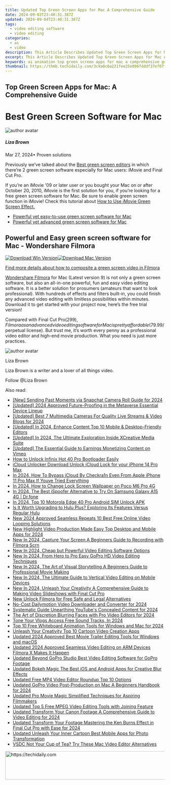 ```yaml
---
title: Updated Top Green Screen Apps for Mac A Comprehensive Guide
date: 2024-09-03T23:40:31.387Z
updated: 2024-09-04T23:40:31.387Z
tags: 
  - video editing software
  - video editing
categories: 
  - ai
  - video
description: This Article Describes Updated Top Green Screen Apps for Mac A Comprehensive Guide
excerpt: This Article Describes Updated Top Green Screen Apps for Mac A Comprehensive Guide
keywords: ai animation top green screen apps for mac a comprehensive guide,top green screen apps for mac a comprehensive guide,best green screen apps for mac a comprehensive guide,s top rated free music recording programs a comprehensive guide,green screen magic top 10 free apps for android and ios updated list,top rated mac mp3 conversion tools a comprehensive guide,top rated mac mp3 converters a comprehensive guide
thumbnail: https://thmb.techidaily.com/3c9a0c6a221fee25e096fdddf37ef07f9a19a2323a0faabfa25ea26bfdcf4c13.jpg
---
```


## Top Green Screen Apps for Mac: A Comprehensive Guide

# Best Green Screen Software for Mac

![author avatar](https://lh5.googleusercontent.com/-AIMmjowaFs4/AAAAAAAAAAI/AAAAAAAAABc/Y5UmwDaI7HU/s250-c-k/photo.jpg)

##### Liza Brown

 Mar 27, 2024• Proven solutions

Previously we’ve talked about the [Best green screen editors](https://tools.techidaily.com/wondershare/filmora/download/) in which there’re 2 green screen software especially for Mac users: iMovie and Final Cut Pro.

If you’re an iMovie '09 or later user or you bought your Mac on or after October 20, 2010, iMovie is the first solution for you, if you’re looking for a free green screen software for Mac. Be sure to enable green screen function in iMovie! Check this tutorial about [How to Use iMovie Green Screen Effect.](https://tools.techidaily.com/wondershare/filmora/download/)

* [Powerful yet easy-to-use green screen software for Mac](#part1)
* [Powerful yet advanced green screen software for Mac](#part2)

## Powerful and Easy green screen software for Mac - Wondershare Filmora

[![Download Win Version](https://images.wondershare.com/filmora/guide/download-btn-win.jpg)](https://tools.techidaily.com/wondershare/filmora/download/)[![Download Mac Version](https://images.wondershare.com/filmora/guide/download-btn-mac.jpg)](https://tools.techidaily.com/wondershare/filmora/download/)

[Find more details about how to composite a green screen video in Filmora](https://tools.techidaily.com/wondershare/filmora/download/)

[Wondershare Filmora](https://tools.techidaily.com/wondershare/filmora/download/) for Mac (Latest version 9) is not only a green screen software, but also an all-in-one powerful, fun and easy video editing software. It is a better solution for prosumers (amateurs that want to look professional). With hundreds of effects and filters built-in, you could finish any advanced video editing with limitless possibilities within minutes. Download it to get started with your project now, here’s the free trial version!

Compared with Final Cut Pro($299), Filmora as an advanced video editing software for Mac is pretty affordable ($79.99/perpetual license). But trust me, it’s worth every penny as a professional video editor and high-end movie production. What you need is just more practices.

![author avatar](https://lh5.googleusercontent.com/-AIMmjowaFs4/AAAAAAAAAAI/AAAAAAAAABc/Y5UmwDaI7HU/s250-c-k/photo.jpg)

Liza Brown

Liza Brown is a writer and a lover of all things video.

Follow @Liza Brown



<ins class="adsbygoogle"
      style="display:block"
      data-ad-client="ca-pub-7571918770474297"
      data-ad-slot="8358498916"
      data-ad-format="auto"
      data-full-width-responsive="true"></ins>
<span class="atpl-alsoreadstyle">Also read:</span>
<div><ul>
<li><a href="https://snapchat-videos.techidaily.com/new-sending-past-moments-via-snapchat-camera-roll-guide-for-2024/"><u>[New] Sending Past Moments via Snapchat  Camera Roll Guide for 2024</u></a></li>
<li><a href="https://fox-access.techidaily.com/updated-2024-approved-future-proofing-in-the-metaverse-essential-device-lineup/"><u>[Updated] 2024 Approved  Future-Proofing in the Metaverse  Essential Device Lineup</u></a></li>
<li><a href="https://youtube-zero.techidaily.com/ed-best-7-multimedia-cameras-for-quality-live-streams-and-video-blogs-for-2024/"><u>[Updated] Best 7 Multimedia Cameras For Quality Live Streams & Video Blogs for 2024</u></a></li>
<li><a href="https://instagram-clips.techidaily.com/updated-in-2024-enhance-content-top-10-mobile-and-desktop-friendly-editors/"><u>[Updated] In 2024, Enhance Content  Top 10 Mobile & Desktop-Friendly Editors</u></a></li>
<li><a href="https://fox-links.techidaily.com/updated-in-2024-the-ultimate-exploration-inside-xcreative-media-suite/"><u>[Updated] In 2024, The Ultimate Exploration  Inside XCreative Media Suite</u></a></li>
<li><a href="https://vimeo-videos.techidaily.com/updated-the-essential-guide-to-earnings-monetizing-content-on-vimeo/"><u>[Updated] The Essential Guide to Earnings  Monetizing Content on Vimeo</u></a></li>
<li><a href="https://unlock-android.techidaily.com/how-to-unlock-infinix-hot-40-pro-bootloader-easily-by-drfone-android/"><u>How to Unlock Infinix Hot 40 Pro Bootloader Easily</u></a></li>
<li><a href="https://activate-lock.techidaily.com/icloud-unlocker-download-unlock-icloud-lock-for-your-iphone-14-pro-max-by-drfone-ios/"><u>iCloud Unlocker Download Unlock iCloud Lock for your iPhone 14 Pro Max</u></a></li>
<li><a href="https://activate-lock.techidaily.com/in-2024-how-to-bypass-icloud-by-checkra1n-even-from-apple-iphone-11-pro-max-if-youve-tried-everything-by-drfone-ios/"><u>In 2024, How To Bypass iCloud By Checkra1n Even From Apple iPhone 11 Pro Max If Youve Tried Everything</u></a></li>
<li><a href="https://easy-unlock-android.techidaily.com/in-2024-how-to-change-lock-screen-wallpaper-on-poco-m6-pro-4g-by-drfone-android/"><u>In 2024, How to Change Lock Screen Wallpaper on Poco M6 Pro 4G</u></a></li>
<li><a href="https://change-location.techidaily.com/in-2024-the-best-ispoofer-alternative-to-try-on-samsung-galaxy-a15-4g-drfone-by-drfone-virtual-android/"><u>In 2024, The Best iSpoofer Alternative to Try On Samsung Galaxy A15 4G | Dr.fone</u></a></li>
<li><a href="https://sim-unlock.techidaily.com/in-2024-top-10-motorola-edge-40-pro-android-sim-unlock-apk-by-drfone-android/"><u>In 2024, Top 10 Motorola Edge 40 Pro Android SIM Unlock APK</u></a></li>
<li><a href="https://techtrends.techidaily.com/is-it-worth-upgrading-to-hulu-plus-exploring-its-features-versus-regular-hulu/"><u>Is It Worth Upgrading to Hulu Plus? Exploring Its Features Versus Regular Hulu</u></a></li>
<li><a href="https://video-ai-editor.techidaily.com/new-2024-approved-seamless-repeats-10-best-free-online-video-looping-solutions/"><u>New 2024 Approved Seamless Repeats 10 Best Free Online Video Looping Solutions</u></a></li>
<li><a href="https://video-ai-editor.techidaily.com/new-highlight-video-production-made-easy-top-desktop-and-mobile-apps-for-2024/"><u>New Highlight Video Production Made Easy Top Desktop and Mobile Apps for 2024</u></a></li>
<li><a href="https://video-ai-editor.techidaily.com/new-in-2024-capture-your-screen-a-beginners-guide-to-recording-with-filmora-scrn/"><u>New In 2024, Capture Your Screen A Beginners Guide to Recording with Filmora Scrn</u></a></li>
<li><a href="https://video-ai-editor.techidaily.com/new-in-2024-cheap-but-powerful-video-editing-software-options/"><u>New In 2024, Cheap but Powerful Video Editing Software Options</u></a></li>
<li><a href="https://video-ai-editor.techidaily.com/new-in-2024-from-hero-to-pro-easy-gopro-hd-video-editing-techniques/"><u>New In 2024, From Hero to Pro Easy GoPro HD Video Editing Techniques</u></a></li>
<li><a href="https://video-ai-editor.techidaily.com/new-in-2024-the-art-of-visual-storytelling-a-beginners-guide-to-professional-movie-making/"><u>New In 2024, The Art of Visual Storytelling A Beginners Guide to Professional Movie Making</u></a></li>
<li><a href="https://video-ai-editor.techidaily.com/new-in-2024-the-ultimate-guide-to-vertical-video-editing-on-mobile-devices/"><u>New In 2024, The Ultimate Guide to Vertical Video Editing on Mobile Devices</u></a></li>
<li><a href="https://video-ai-editor.techidaily.com/new-in-2024-unleash-your-creativity-a-comprehensive-guide-to-making-video-slideshows-with-final-cut-pro/"><u>New In 2024, Unleash Your Creativity A Comprehensive Guide to Making Video Slideshows with Final Cut Pro</u></a></li>
<li><a href="https://video-ai-editor.techidaily.com/new-unlock-filmora-for-free-safe-and-legal-alternatives/"><u>New Unlock Filmora for Free Safe and Legal Alternatives</u></a></li>
<li><a href="https://video-ai-editor.techidaily.com/no-cost-dailymotion-video-downloader-and-converter-for-2024/"><u>No-Cost Dailymotion Video Downloader and Converter for 2024</u></a></li>
<li><a href="https://facebook-record-videos.techidaily.com/systematic-guide-unearthing-youtubes-concealed-content-for-2024/"><u>Systematic Guide  Unearthing YouTube's Concealed Content for 2024</u></a></li>
<li><a href="https://video-ai-editor.techidaily.com/the-art-of-discretion-blurring-faces-with-pro-video-editors-for-2024/"><u>The Art of Discretion Blurring Faces with Pro Video Editors for 2024</u></a></li>
<li><a href="https://facebook-video-share.techidaily.com/tone-your-vlogs-access-free-sound-tracks-in-2024/"><u>Tone Your Vlogs  Access Free Sound Tracks, In 2024</u></a></li>
<li><a href="https://video-ai-editor.techidaily.com/top-10-free-whiteboard-animation-tools-for-windows-and-mac-for-2024/"><u>Top 10 Free Whiteboard Animation Tools for Windows and Mac for 2024</u></a></li>
<li><a href="https://video-ai-editor.techidaily.com/unleash-your-creativity-top-10-cartoon-video-creation-apps/"><u>Unleash Your Creativity Top 10 Cartoon Video Creation Apps</u></a></li>
<li><a href="https://video-ai-editor.techidaily.com/updated-2024-approved-best-movie-trailer-editing-tools-for-windows-and-macos/"><u>Updated 2024 Approved Best Movie Trailer Editing Tools for Windows and macOS</u></a></li>
<li><a href="https://video-ai-editor.techidaily.com/updated-2024-approved-seamless-video-editing-on-arm-devices-filmora-x-makes-it-happen/"><u>Updated 2024 Approved Seamless Video Editing on ARM Devices Filmora X Makes It Happen</u></a></li>
<li><a href="https://video-ai-editor.techidaily.com/updated-beyond-gopro-studio-best-video-editing-software-for-gopro-footage/"><u>Updated Beyond GoPro Studio Best Video Editing Software for GoPro Footage</u></a></li>
<li><a href="https://video-ai-editor.techidaily.com/updated-bokeh-magic-the-best-ios-and-android-apps-for-creative-blur-effects/"><u>Updated Bokeh Magic The Best iOS and Android Apps for Creative Blur Effects</u></a></li>
<li><a href="https://video-ai-editor.techidaily.com/updated-free-mp4-video-editor-roundup-top-10-options/"><u>Updated Free MP4 Video Editor Roundup Top 10 Options</u></a></li>
<li><a href="https://video-ai-editor.techidaily.com/updated-gopro-video-post-production-on-mac-a-beginners-handbook-for-2024/"><u>Updated GoPro Video Post-Production on Mac A Beginners Handbook for 2024</u></a></li>
<li><a href="https://video-ai-editor.techidaily.com/updated-pro-movie-magic-simplified-techniques-for-aspiring-filmmakers/"><u>Updated Pro Movie Magic Simplified Techniques for Aspiring Filmmakers</u></a></li>
<li><a href="https://video-ai-editor.techidaily.com/updated-top-5-free-mpeg-video-editing-tools-with-joining-feature/"><u>Updated Top 5 Free MPEG Video Editing Tools with Joining Feature</u></a></li>
<li><a href="https://video-ai-editor.techidaily.com/updated-transform-your-canon-footage-a-comprehensive-guide-to-video-editing-for-2024/"><u>Updated Transform Your Canon Footage A Comprehensive Guide to Video Editing for 2024</u></a></li>
<li><a href="https://video-ai-editor.techidaily.com/updated-transform-your-footage-mastering-the-ken-burns-effect-in-final-cut-pro-with-ease-for-2024/"><u>Updated Transform Your Footage Mastering the Ken Burns Effect in Final Cut Pro with Ease for 2024</u></a></li>
<li><a href="https://video-ai-editor.techidaily.com/updated-unleash-your-inner-cartoon-best-mobile-apps-for-photo-transformation/"><u>Updated Unleash Your Inner Cartoon Best Mobile Apps for Photo Transformation</u></a></li>
<li><a href="https://video-ai-editor.techidaily.com/vsdc-not-your-cup-of-tea-try-these-mac-video-editor-alternatives/"><u>VSDC Not Your Cup of Tea? Try These Mac Video Editor Alternatives</u></a></li>
</ul></div>

<!-- affiliate ads begin -->
<a href="https://appsumo.8odi.net/c/5597632/2087409/7443" target="_top" id="2087409">
  <img src="//a.impactradius-go.com/display-ad/7443-2087409" border="0" alt="https://techidaily.com" width="728" height="90"/>
</a>
<img height="0" width="0" src="https://appsumo.8odi.net/i/5597632/2087409/7443" style="position:absolute;visibility:hidden;" border="0" />
<!-- affiliate ads end -->